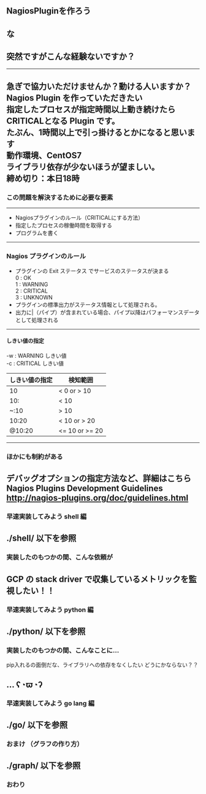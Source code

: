 ## NagiosPluginを作ろう

な
---
## 突然ですがこんな経験ないですか？
---
急ぎで協力いただけませんか？動ける人いますか？  
Nagios Plugin を作っていただきたい  
指定したプロセスが指定時間以上動き続けたらCRITICALとなる Plugin です。  
たぶん、1時間以上で引っ掛けるとかになると思います  
動作環境、CentOS7  
ライブラリ依存が少ないほうが望ましい。  
締め切り：本日18時  
---
### この問題を解決するために必要な要素
---
* Nagiosプラグインのルール（CRITICALにする方法）
* 指定したプロセスの稼働時間を取得する
* プログラムを書く
---
### Nagios プラグインのルール
* プラグインの Exit ステータス でサービスのステータスが決まる  
0 : OK  
1 : WARNING  
2 : CRITICAL  
3 : UNKNOWN  
* プラグインの標準出力がステータス情報として処理される。
* 出力に|（パイプ）が含まれている場合、パイプ以降はパフォーマンスデータとして処理される
---
#### しきい値の指定  
-w : WARNING しきい値  
-c : CRITICAL しきい値  

|しきい値の指定|検知範囲|
|---|---|
|10|< 0 or > 10|
|10:|< 10|
|~:10|> 10|
|10:20|< 10 or > 20|
|@10:20|<= 10 or >= 20|

--- 
### ほかにも制約がある
デバッグオプションの指定方法など、詳細はこちら  
Nagios Plugins Development Guidelines  
http://nagios-plugins.org/doc/guidelines.html  
---
### 早速実装してみよう shell 編
./shell/ 以下を参照
---
### 実装したのもつかの間、こんな依頼が
GCP の stack driver で収集しているメトリックを監視したい！！
---
### 早速実装してみよう python 編
./python/ 以下を参照
---
### 実装したのもつかの間、こんなことに…
pip入れるの面倒だな、ライブラリへの依存をなくしたい
どうにかならない？？  
  
  
… ʕ◔ϖ◔ʔ
---
### 早速実装してみよう go lang 編
./go/ 以下を参照
---
### おまけ （グラフの作り方）
./graph/ 以下を参照
---
### おわり
